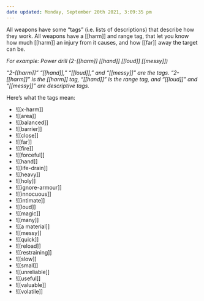 ```yaml
---
date updated: Monday, September 20th 2021, 3:09:35 pm
---
```

All weapons have some “tags” (i.e. lists of descriptions) that describe how they work. All weapons have a [[harm]] and range tag, that let you know how much [[harm]] an injury from it causes, and how [[far]] away the target can be.

*For example: Power drill (2-[[harm]] [[hand]] [[loud]] [[messy]])*

*“2-[[harm]]” “[[hand]],” “[[loud]],” and “[[messy]]” are the tags. “2-[[harm]]” is the [[harm]] tag, “[[hand]]” is the range tag, and “[[loud]]” and “[[messy]]” are descriptive tags.*

Here’s what the tags mean:

- ![[x-harm]]
- ![[area]]
- ![[balanced]]
- ![[barrier]]
- ![[close]]
- ![[far]]
- ![[fire]]
- ![[forceful]]
- ![[hand]]
- ![[life-drain]]
- ![[heavy]]
- ![[holy]]
- ![[ignore-armour]]
- ![[innocuous]]
- ![[intimate]]
- ![[loud]]
- ![[magic]]
- ![[many]]
- ![[a material]]
- ![[messy]]
- ![[quick]]
- ![[reload]]
- ![[restraining]]
- ![[slow]]
- ![[small]]
- ![[unreliable]]
- ![[useful]]
- ![[valuable]]
- ![[volatile]]
